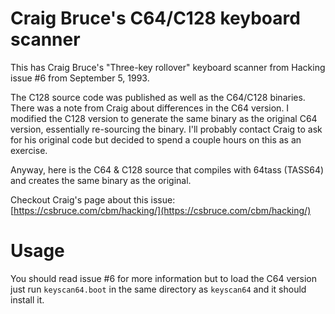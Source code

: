 # Craig Bruce's C64/C128 keyboard scanner

This has Craig Bruce's "Three-key rollover" keyboard scanner from Hacking issue #6 from September 5, 1993.

The C128 source code was published as well as the C64/C128 binaries.  There was a note from Craig about differences in the C64 version.  I modified the C128 version to generate the same binary as the original C64 version, essentially re-sourcing the binary.  I'll probably contact Craig to ask for his original code but decided to spend a couple hours on this as an exercise.

Anyway, here is the C64 & C128 source that compiles with 64tass (TASS64) and creates the same binary as the original.

Checkout Craig's page about this issue: [https://csbruce.com/cbm/hacking/](https://csbruce.com/cbm/hacking/)

# Usage

You should read issue #6 for more information but to load the C64 version just run `keyscan64.boot` in the same directory as `keyscan64` and it should install it.

